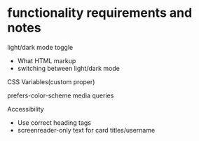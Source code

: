 # functionality requirements and notes

light/dark mode toggle

- What HTML markup
- switching between light/dark mode

CSS Variables(custom proper)

prefers-color-scheme media queries

Accessibility

- Use correct heading tags
- screenreader-only text for card titles/username

